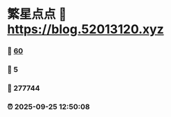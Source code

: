 # 繁星点点 :link: https://blog.52013120.xyz 
### :page_facing_up: [60](https://blog.52013120.xyz/tag.html) 
### :speech_balloon: 5 
### :hibiscus: 277744 
### :alarm_clock: 2025-09-25 12:50:08 
